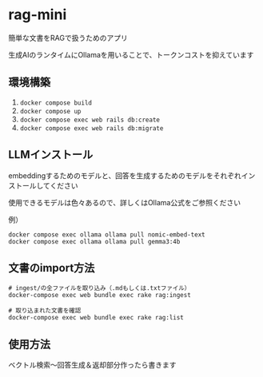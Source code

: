 # rag-mini

簡単な文書をRAGで扱うためのアプリ

生成AIのランタイムにOllamaを用いることで、トークンコストを抑えています

## 環境構築

1. `docker compose build`
2. `docker compose up`
3. `docker compose exec web rails db:create`
4. `docker compose exec web rails db:migrate`

## LLMインストール

embeddingするためのモデルと、回答を生成するためのモデルをそれぞれインストールしてください

使用できるモデルは色々あるので、詳しくはOllama公式をご参照ください

例）

```
docker compose exec ollama ollama pull nomic-embed-text
docker compose exec ollama ollama pull gemma3:4b
```

## 文書のimport方法

```
# ingest/の全ファイルを取り込み（.mdもしくは.txtファイル）
docker-compose exec web bundle exec rake rag:ingest

# 取り込まれた文書を確認
docker-compose exec web bundle exec rake rag:list
```

## 使用方法

ベクトル検索〜回答生成＆返却部分作ったら書きます
